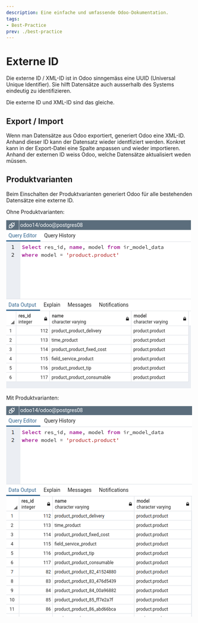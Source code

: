 ```yaml
---
description: Eine einfache und umfassende Odoo-Dokumentation.
tags:
- Best-Practice
prev: ./best-practice
---
```

# Externe ID

Die externe ID / XML-ID ist in Odoo sinngemäss eine UUID (Universal Unique Identifier). Sie hilft Datensätze auch ausserhalb des Systems eindeutig zu identifizieren.

Die externe ID und XML-ID sind das gleiche.

## Export / Import

Wenn man Datensätze aus Odoo exportiert, generiert Odoo eine XML-ID. Anhand dieser ID kann der Datensatz wieder identfiziert werden. Konkret kann in der Export-Datei eine Spalte anpassen und wieder importieren. Anhand der externen ID weiss Odoo, welche Datensätze aktualisiert weden müssen.

## Produktvarianten

Beim Einschalten der Produktvarianten generiert Odoo für alle bestehenden Datensätze eine externe ID.

Ohne Produktvarianten:

![](assets/ir_model_data%20product.product%201.png)

Mit Produktvarianten:

![](assets/ir_model_data%20product.product%202.png)